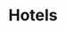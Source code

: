 ---
title: "Hotels"
description: "Hotels close by."
draft: false
bg_image: "images/featue-bg.jpg"
---
